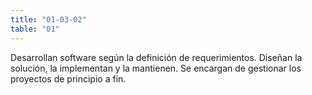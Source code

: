 ```yaml
---
title: "01-03-02"
table: "01"
---
```

Desarrollan software según la definición de requerimientos. Diseñan la solución, la implementan y la mantienen. Se encargan de gestionar los proyectos de principio a fin.
